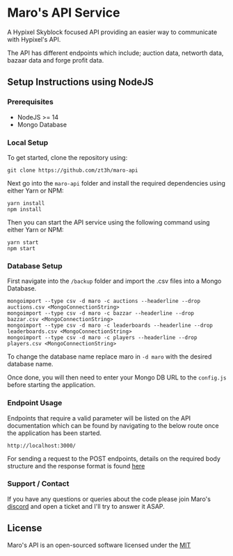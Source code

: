 # Maro's API Service

A Hypixel Skyblock focused API providing an easier way to communicate with Hypixel's API.

The API has different endpoints which include; auction data, networth data, bazaar data and forge profit data.

## Setup Instructions using NodeJS

### Prerequisites

- NodeJS >= 14
- Mongo Database

### Local Setup

To get started, clone the repository using:

    git clone https://github.com/zt3h/maro-api

Next go into the `maro-api` folder and install the required dependencies using either Yarn or NPM:

    yarn install
    npm install

Then you can start the API service using the following command using either Yarn or NPM:

    yarn start
    npm start

### Database Setup

First navigate into the `/backup` folder and import the .csv files into a Mongo Database.

    mongoimport --type csv -d maro -c auctions --headerline --drop auctions.csv <MongoConnectionString>
    mongoimport --type csv -d maro -c bazzar --headerline --drop bazzar.csv <MongoConnectionString>
    mongoimport --type csv -d maro -c leaderboards --headerline --drop leaderboards.csv <MongoConnectionString>
    mongoimport --type csv -d maro -c players --headerline --drop players.csv <MongoConnectionString>

To change the database name replace maro in `-d maro` with the desired database name.

Once done, you will then need to enter your Mongo DB URL to the `config.js` before starting the application.

### Endpoint Usage

Endpoints that require a valid parameter will be listed on the API documentation which can be found by navigating to the below route once the application has been started.

    http://localhost:3000/

For sending a request to the POST endpoints, details on the required body structure and the response format is found [here](https://gist.github.com/zt3h)

### Support / Contact

If you have any questions or queries about the code please join Maro's [discord](https://discord.gg/CAMZpQyCxU) and open a ticket and I'll try to answer it ASAP.

## License

Maro's API is an open-sourced software licensed under the [MIT](https://opensource.org/licenses/MIT)
